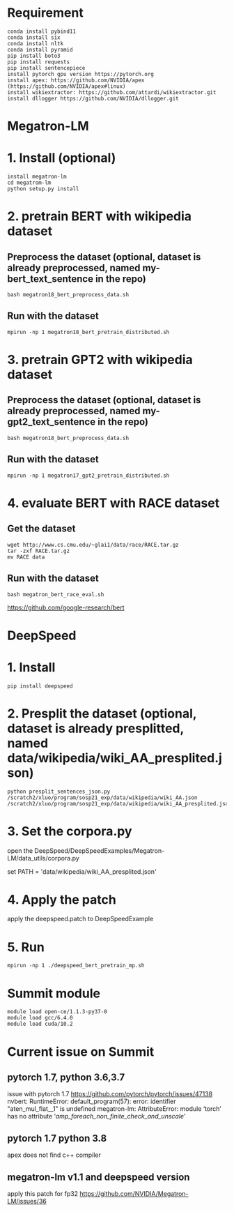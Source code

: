 # Requirement
```
conda install pybind11
conda install six
conda install nltk
conda install pyramid
pip install boto3
pip install requests
pip install sentencepiece
install pytorch gpu version https://pytorch.org
install apex: https://github.com/NVIDIA/apex (https://github.com/NVIDIA/apex#linux)
install wikiextractor: https://github.com/attardi/wikiextractor.git
install dllogger https://github.com/NVIDIA/dllogger.git

```

# Megatron-LM
# 1. Install (optional)
```
install megatron-lm
cd megatrom-lm
python setup.py install
```

# 2. pretrain BERT with wikipedia dataset
## Preprocess the dataset (optional, dataset is already preprocessed, named my-bert_text_sentence in the repo)
```
bash megatron18_bert_preprocess_data.sh
```
## Run with the dataset
```
mpirun -np 1 megatron18_bert_pretrain_distributed.sh
```

# 3. pretrain GPT2 with wikipedia dataset
## Preprocess the dataset (optional, dataset is already preprocessed, named my-gpt2_text_sentence in the repo)
```
bash megatron18_bert_preprocess_data.sh
```
## Run with the dataset
```
mpirun -np 1 megatron17_gpt2_pretrain_distributed.sh
```

# 4. evaluate BERT with RACE dataset
## Get the dataset
```
wget http://www.cs.cmu.edu/~glai1/data/race/RACE.tar.gz
tar -zxf RACE.tar.gz
mv RACE data
```
## Run with the dataset
```
bash megatron_bert_race_eval.sh
```

https://github.com/google-research/bert

# DeepSpeed

# 1. Install
```
pip install deepspeed
```

# 2. Presplit the dataset (optional, dataset is already presplitted, named data/wikipedia/wiki_AA_presplited.json)
```
python presplit_sentences_json.py /scratch2/xluo/program/sosp21_exp/data/wikipedia/wiki_AA.json /scratch2/xluo/program/sosp21_exp/data/wikipedia/wiki_AA_presplited.json
```

# 3. Set the corpora.py
open the DeepSpeed/DeepSpeedExamples/Megatron-LM/data_utils/corpora.py

set PATH = 'data/wikipedia/wiki_AA_presplited.json' 

# 4. Apply the patch

apply the deepspeed.patch to DeepSpeedExample

# 5. Run
```
mpirun -np 1 ./deepspeed_bert_pretrain_mp.sh 
``` 


# Summit module
```
module load open-ce/1.1.3-py37-0
module load gcc/6.4.0 
module load cuda/10.2
```

# Current issue on Summit
## pytorch 1.7, python 3.6,3.7
issue with pytorch 1.7
https://github.com/pytorch/pytorch/issues/47138
nvbert:
RuntimeError: default_program(57): error: identifier "aten_mul_flat__1" is undefined
megatron-lm:
AttributeError: module ‘torch’ has no attribute ‘_amp_foreach_non_finite_check_and_unscale_’

## pytorch 1.7 python 3.8
apex does not find c++ compiler

## megatron-lm v1.1 and deepspeed version
apply this patch for fp32
https://github.com/NVIDIA/Megatron-LM/issues/36
